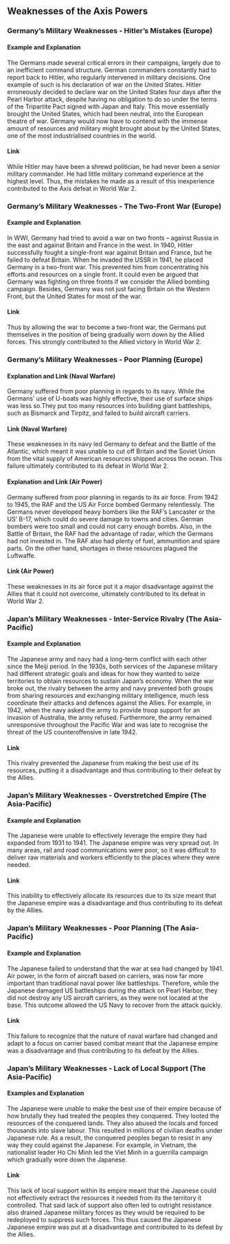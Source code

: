 ## Weaknesses of the Axis Powers


### Germany’s Military Weaknesses - Hitler’s Mistakes (Europe)


#### Example and Explanation

The Germans made several critical errors in their campaigns, largely due to an inefficient command structure. German commanders constantly had to report back to Hitler, who regularly intervened in military decisions. One example of such is his declaration of war on the United States. Hitler erroneously decided to declare war on the United States four days after the Pearl Harbor attack, despite having no obligation to do so under the terms of the Tripartite Pact signed with Japan and Italy. This move essentially brought the United States, which had been neutral, into the European theatre of war. Germany would now have to contend with the immense amount of resources and military might brought about by the United States, one of the most industrialised countries in the world.

#### Link

While Hitler may have been a shrewd politician, he had never been a senior military commander. He had little military command experience at the highest level. Thus, the mistakes he made as a result of this inexperience contributed to the Axis defeat in World War 2.

### Germany’s Military Weaknesses - The Two-Front War (Europe)


#### Example and Explanation

In WWI, Germany had tried to avoid a war on two fronts – against Russia in the east and against Britain and France in the west. In 1940, Hitler successfully fought a single-front war against Britain and France, but he failed to defeat Britain. When he invaded the USSR in 1941, he placed Germany in a two-front war. This prevented him from concentrating his efforts and resources on a single front. It could even be argued that Germany was fighting on three fronts if we consider the Allied bombing campaign. Besides, Germany was not just facing Britain on the Western Front, but the United States for most of the war.

#### Link

Thus by allowing the war to become a two-front war, the Germans put themselves in the position of being gradually worn down by the Allied forces. This strongly contributed to the Allied victory in World War 2.

### Germany’s Military Weaknesses - Poor Planning (Europe)


#### Explanation and Link (Naval Warfare)

Germany suffered from poor planning in regards to its navy. While the Germans’ use of U-boats was highly effective, their use of surface ships was less so.They put too many resources into building giant battleships, such as Bismarck and Tirpitz, and failed to build aircraft carriers.

#### Link (Naval Warfare)

These weaknesses in its navy led Germany to defeat and the Battle of the Atlantic, which meant it was unable to cut off Britain and the Soviet Union from the vital supply of American resources shipped across the ocean. This failure ultimately contributed to its defeat in World War 2.

#### Explanation and Link (Air Power)

Germany suffered from poor planning in regards to its air force. From 1942 to 1945, the RAF and the US Air Force bombed Germany relentlessly. The Germans never developed heavy bombers like the RAF’s Lancaster or the US’ B-17, which could do severe damage to towns and cities. German bombers were too small and could not carry enough bombs. Also, in the Battle of Britain, the RAF had the advantage of radar, which the Germans had not invested in. The RAF also had plenty of fuel, ammunition and spare parts. On the other hand, shortages in these resources plagued the Luftwaffe.

#### Link (Air Power)

These weaknesses in its air force put it a major disadvantage against the Allies that it could not overcome, ultimately contributed to its defeat in World War 2.

### Japan’s Military Weaknesses - Inter-Service Rivalry (The Asia-Pacific)


#### Example and Explanation

The Japanese army and navy had a long-term conflict with each other since the Meiji period.
In the 1930s, both services of the Japanese military had different strategic goals and ideas for how they wanted to seize territories to obtain resources to sustain Japan’s economy.
When the war broke out, the rivalry between the army and navy prevented both groups from sharing resources and exchanging military intelligence, much less coordinate their attacks and defences against the Allies. For example, in 1942, when the navy asked the army to provide troop support for an invasion of Australia, the army refused. Furthermore, the army remained unresponsive throughout the Pacific War and was late to recognise the threat of the US counteroffensive in late 1942.

#### Link

This rivalry prevented the Japanese from making the best use of its resources, putting it a disadvantage and thus contributing to their defeat by the Allies.

### Japan’s Military Weaknesses - Overstretched Empire (The Asia-Pacific)


#### Example and Explanation

The Japanese were unable to effectively leverage the empire they had expanded from 1931 to 1941. The Japanese empire was very spread out. In many areas, rail and road communications were poor, so it was difficult to deliver raw materials and workers efficiently to the places where they were needed.

#### Link

This inability to effectively allocate its resources due to its size meant that the Japanese empire was a disadvantage and thus contributing to its defeat by the Allies.

### Japan’s Military Weaknesses - Poor Planning (The Asia-Pacific)

#### Example and Explanation

The Japanese failed to understand that the war at sea had changed by 1941. Air power, in the form of aircraft based on carriers, was now far more important than traditional naval power like battleships. Therefore, while the Japanese damaged US battleships during the attack on Pearl Harbor, they did not destroy any US aircraft carriers, as they were not located at the base. This outcome allowed the US Navy to recover from the attack quickly.

#### Link

This failure to recognize that the nature of naval warfare had changed and adapt to a focus on carrier based combat meant that the Japanese empire was a disadvantage and thus contributing to its defeat by the Allies.

### Japan’s Military Weaknesses - Lack of Local Support (The Asia-Pacific)


#### Examples and Explanation

The Japanese were unable to make the best use of their empire because of how brutally they had treated the peoples they conquered. They looted the resources of the conquered lands. They also abused the locals and forced thousands into slave labour. This resulted in millions of civilian deaths  under Japanese rule. As a result, the conquered peoples began to resist in any way they could against the Japanese. For example, in Vietnam, the nationalist leader Ho Chi Minh led the Viet Minh in a guerrilla campaign which gradually wore down the Japanese.

#### Link

This lack of local support within its empire meant that the Japanese could not effectively extract the resources it needed from its the territory it controlled. That said lack of support also often led to outright resistance also drained Japanese military forces as they would be required to be redeployed to suppress such forces. This thus caused the Japanese Japanese empire was put at a disadvantage and contributed to its defeat by the Allies.




